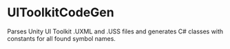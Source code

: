 # UIToolkitCodeGen

Parses Unity UI Toolkit .UXML and .USS files and generates C# classes with constants for all found symbol names. 

